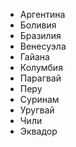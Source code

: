 *   Аргентина
*   Боливия
*   Бразилия
*   Венесуэла
*   Гайана
*   Колумбия
*   Парагвай
*   Перу
*   Суринам
*   Уругвай
*   Чили
*   Эквадор
